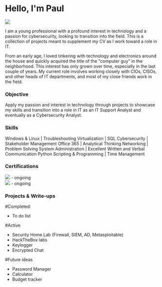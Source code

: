# Hello, I'm Paul
<a href="https://www.linkedin.com/in/paul-lupe"><img src="https://img.shields.io/badge/-LinkedIn-0072b1?&style=for-the-badge&logo=linkedin&logoColor=white" /></a>

I am a young professional with a profound interest in technology and a passion for cybersecurity, looking to transition into the field. This is a collection of projects meant to supplement my CV as I work toward a role in IT.

From an early age, I loved tinkering with technology and electronics around the house and quickly acquired the title of the "computer guy" in the neighborhood. This interest has only grown over time, especially in the last couple of years. My current role involves working closely with CIOs, CISOs, and other heads of IT departments, and most of my close friends work in the field.

### Objective ###
Apply my passion and interest in technology through projects to showcase my skills and transition into a role in IT as an IT Support Analyst and eventually as a Cybersecurity Analyst.

### Skills ###
Windows & Linux                 |   Troubleshooting 
Virtualization                  |   SQL
Cybersecurity                   |   Stakeholder Management
Office 365                      |   Analytical Thinking
Networking                      |   Problem Solving
System Administration           |   Excellent Written and Verbal Communication
Python Scripting & Programming  |   Time Management

### Certifications ###
<div>
<img src="https://img.shields.io/badge/-Security%2B-FF0000?&style=for-the-badge&logo=CompTIA&logoColor=white" /> - ongoing
  <br>
<img src="https://img.shields.io/badge/-Google%20IT%20Support%20Certification-4285F4?&style=for-the-badge&logo=Google&logoColor=white" /> - ongoing
</div>

### Projects & Write-ups ###
#Completed:
- To do list

#Active
- Security Home Lab (Firewall, SIEM, AD, Metasploitable)
- HackTheBox labs
- Keylogger
- Encrypted Chat 

#Future ideas
- Password Manager
- Calculator
- Budget tracker
